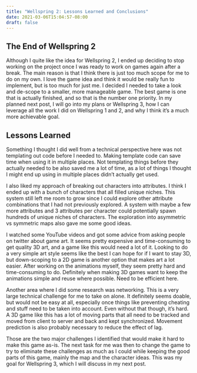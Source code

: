 ```yaml
---
title: "Wellspring 2: Lessons Learned and Conclusions"
date: 2021-03-06T15:04:57-08:00
draft: false
---
```


## The End of Wellspring 2

Although I quite like the idea for Wellspring 2, I ended up deciding to stop working on the project once I was ready to work on games again after a break. The main reason is that I think there is just too much scope for me to do on my own. I love the game idea and think it would be really fun to implement, but is too much for just me. I decided I needed to take a look and de-scope to a smaller, more manageable game. The best game is one that is actually finished, and so that is the number one priority. In my planned next post, I will go into my plans or Wellspring 3, how I can leverage all the work I did on Wellspring 1 and 2, and why I think it’s a much more achievable goal. 

## Lessons Learned  

Something I thought I did well from a technical perspective here was not templating out code before I needed to. Making template code can save time when using it in multiple places. Not templating things before they actually needed to be also saved me a lot of time, as a lot of things I thought I might end up using in multiple places didn’t actually get used. 

I also liked my approach of breaking out characters into attributes. I think I ended up with a bunch of characters that all filled unique niches. This system still left me room to grow since I could explore other attribute combinations that I had not previously explored. A system with maybe a few more attributes and 3 attributes per character could potentially spawn hundreds of unique niches of characters. The exploration into asymmetric vs symmetric maps also gave me some good ideas.

I watched some YouTube videos and got some advice from asking people on twitter about game art. It seems pretty expensive and time-consuming to get quality 3D art, and a game like this would need a lot of it. Looking to do a very simple art style seems like the best I can hope for if I want to stay 3D, but down-scoping to a 2D game is another option that makes art a lot easier. After working on the animations myself, they seem pretty hard and time-consuming to do. Definitely when making 3D games want to keep the animations simple and reuse where possible. Need to be efficient here. 

Another area where I did some research was networking. This is a very large technical challenge for me to take on alone. It definitely seems doable, but would not be easy at all, especially once things like preventing cheating and stuff need to be taken into account. Even without that though, it’s hard. A 3D game like this has a lot of moving parts that all need to be tracked and moved from client to server and back and kept synchronized. Movement prediction is also probably necessary to reduce the effect of lag. 

Those are the two major challenges I identified that would make it hard to make this game as-is. The next task for me was then to change the game to try to eliminate these challenges as much as I could while keeping the good parts of this game, mainly the map and the character ideas. This was my goal for Wellspring 3, which I will discuss in my next post.  